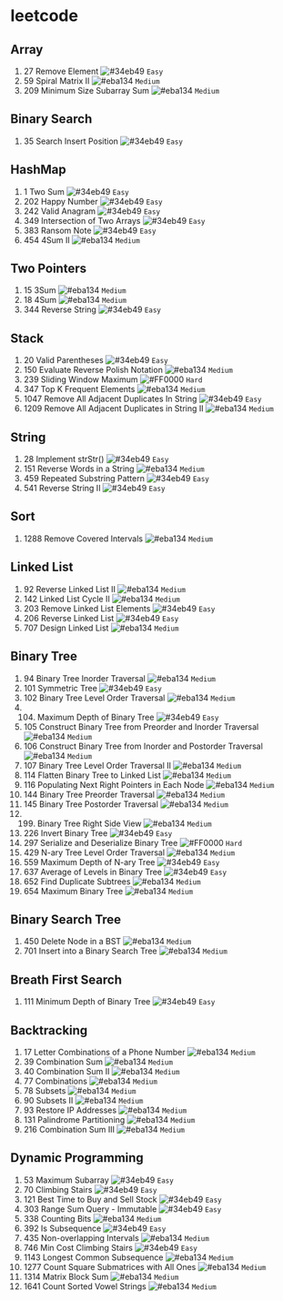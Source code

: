 # leetcode

## Array
1. 27 Remove Element ![#34eb49](https://via.placeholder.com/15/34eb49/000000?text=+) `Easy`
1. 59 Spiral Matrix II ![#eba134](https://via.placeholder.com/15/eba134/000000?text=+) `Medium`
1. 209 Minimum Size Subarray Sum ![#eba134](https://via.placeholder.com/15/eba134/000000?text=+) `Medium`

## Binary Search
1. 35 Search Insert Position ![#34eb49](https://via.placeholder.com/15/34eb49/000000?text=+) `Easy`

## HashMap
1. 1 Two Sum ![#34eb49](https://via.placeholder.com/15/34eb49/000000?text=+) `Easy`
2. 202 Happy Number ![#34eb49](https://via.placeholder.com/15/34eb49/000000?text=+) `Easy`
3. 242 Valid Anagram ![#34eb49](https://via.placeholder.com/15/34eb49/000000?text=+) `Easy`
4. 349 Intersection of Two Arrays ![#34eb49](https://via.placeholder.com/15/34eb49/000000?text=+) `Easy`
5. 383 Ransom Note ![#34eb49](https://via.placeholder.com/15/34eb49/000000?text=+) `Easy`
6. 454 4Sum II ![#eba134](https://via.placeholder.com/15/eba134/000000?text=+) `Medium`

## Two Pointers
1. 15 3Sum ![#eba134](https://via.placeholder.com/15/eba134/000000?text=+) `Medium`
1. 18 4Sum ![#eba134](https://via.placeholder.com/15/eba134/000000?text=+) `Medium`
1. 344 Reverse String ![#34eb49](https://via.placeholder.com/15/34eb49/000000?text=+) `Easy`

## Stack
1. 20 Valid Parentheses ![#34eb49](https://via.placeholder.com/15/34eb49/000000?text=+) `Easy`
2. 150 Evaluate Reverse Polish Notation ![#eba134](https://via.placeholder.com/15/eba134/000000?text=+) `Medium`
3. 239 Sliding Window Maximum ![#FF0000](https://via.placeholder.com/15/FF0000/000000?text=+) `Hard`
4. 347 Top K Frequent Elements ![#eba134](https://via.placeholder.com/15/eba134/000000?text=+) `Medium`
5. 1047 Remove All Adjacent Duplicates In String ![#34eb49](https://via.placeholder.com/15/34eb49/000000?text=+) `Easy`
6. 1209 Remove All Adjacent Duplicates in String II ![#eba134](https://via.placeholder.com/15/eba134/000000?text=+) `Medium`

## String
1. 28 Implement strStr() ![#34eb49](https://via.placeholder.com/15/34eb49/000000?text=+) `Easy`
2. 151 Reverse Words in a String ![#eba134](https://via.placeholder.com/15/eba134/000000?text=+) `Medium`
3. 459 Repeated Substring Pattern ![#34eb49](https://via.placeholder.com/15/34eb49/000000?text=+) `Easy`
4. 541 Reverse String II ![#34eb49](https://via.placeholder.com/15/34eb49/000000?text=+) `Easy`
 
## Sort
1. 1288 Remove Covered Intervals ![#eba134](https://via.placeholder.com/15/eba134/000000?text=+) `Medium`

## Linked List
1. 92 Reverse Linked List II ![#eba134](https://via.placeholder.com/15/eba134/000000?text=+) `Medium`
2. 142 Linked List Cycle II ![#eba134](https://via.placeholder.com/15/eba134/000000?text=+) `Medium`
3. 203 Remove Linked List Elements ![#34eb49](https://via.placeholder.com/15/34eb49/000000?text=+) `Easy`
4. 206 Reverse Linked List ![#34eb49](https://via.placeholder.com/15/34eb49/000000?text=+) `Easy`
5. 707 Design Linked List ![#eba134](https://via.placeholder.com/15/eba134/000000?text=+) `Medium`

## Binary Tree
1. 94 Binary Tree Inorder Traversal ![#eba134](https://via.placeholder.com/15/eba134/000000?text=+) `Medium`
2. 101 Symmetric Tree ![#34eb49](https://via.placeholder.com/15/34eb49/000000?text=+) `Easy` 
3. 102 Binary Tree Level Order Traversal ![#eba134](https://via.placeholder.com/15/eba134/000000?text=+) `Medium` 
4. 104. Maximum Depth of Binary Tree ![#34eb49](https://via.placeholder.com/15/34eb49/000000?text=+) `Easy` 
5. 105 Construct Binary Tree from Preorder and Inorder Traversal ![#eba134](https://via.placeholder.com/15/eba134/000000?text=+) `Medium`
6. 106 Construct Binary Tree from Inorder and Postorder Traversal ![#eba134](https://via.placeholder.com/15/eba134/000000?text=+) `Medium`
7. 107 Binary Tree Level Order Traversal II ![#eba134](https://via.placeholder.com/15/eba134/000000?text=+) `Medium`
8. 114 Flatten Binary Tree to Linked List ![#eba134](https://via.placeholder.com/15/eba134/000000?text=+) `Medium`
9. 116 Populating Next Right Pointers in Each Node ![#eba134](https://via.placeholder.com/15/eba134/000000?text=+) `Medium`
10. 144 Binary Tree Preorder Traversal ![#eba134](https://via.placeholder.com/15/eba134/000000?text=+) `Medium`
11. 145 Binary Tree Postorder Traversal ![#eba134](https://via.placeholder.com/15/eba134/000000?text=+) `Medium`
12. 199. Binary Tree Right Side View ![#eba134](https://via.placeholder.com/15/eba134/000000?text=+) `Medium` 
13. 226 Invert Binary Tree ![#34eb49](https://via.placeholder.com/15/34eb49/000000?text=+) `Easy` 
14. 297 Serialize and Deserialize Binary Tree ![#FF0000](https://via.placeholder.com/15/FF0000/000000?text=+) `Hard`
15. 429 N-ary Tree Level Order Traversal ![#eba134](https://via.placeholder.com/15/eba134/000000?text=+) `Medium` 
16. 559 Maximum Depth of N-ary Tree ![#34eb49](https://via.placeholder.com/15/34eb49/000000?text=+) `Easy` 
17. 637 Average of Levels in Binary Tree ![#34eb49](https://via.placeholder.com/15/34eb49/000000?text=+) `Easy` 
18. 652 Find Duplicate Subtrees ![#eba134](https://via.placeholder.com/15/eba134/000000?text=+) `Medium`
19. 654 Maximum Binary Tree ![#eba134](https://via.placeholder.com/15/eba134/000000?text=+) `Medium`

## Binary Search Tree
1. 450 Delete Node in a BST ![#eba134](https://via.placeholder.com/15/eba134/000000?text=+) `Medium`
2. 701 Insert into a Binary Search Tree ![#eba134](https://via.placeholder.com/15/eba134/000000?text=+) `Medium`

## Breath First Search
1. 111 Minimum Depth of Binary Tree ![#34eb49](https://via.placeholder.com/15/34eb49/000000?text=+) `Easy` 

## Backtracking
1. 17 Letter Combinations of a Phone Number ![#eba134](https://via.placeholder.com/15/eba134/000000?text=+) `Medium`
2. 39 Combination Sum ![#eba134](https://via.placeholder.com/15/eba134/000000?text=+) `Medium` 
3. 40 Combination Sum II ![#eba134](https://via.placeholder.com/15/eba134/000000?text=+) `Medium` 
4. 77 Combinations ![#eba134](https://via.placeholder.com/15/eba134/000000?text=+) `Medium` 
5. 78 Subsets ![#eba134](https://via.placeholder.com/15/eba134/000000?text=+) `Medium` 
6. 90 Subsets II ![#eba134](https://via.placeholder.com/15/eba134/000000?text=+) `Medium` 
7. 93 Restore IP Addresses ![#eba134](https://via.placeholder.com/15/eba134/000000?text=+) `Medium` 
8. 131 Palindrome Partitioning ![#eba134](https://via.placeholder.com/15/eba134/000000?text=+) `Medium` 
9. 216 Combination Sum III ![#eba134](https://via.placeholder.com/15/eba134/000000?text=+) `Medium` 

##  Dynamic Programming
1. 53 Maximum Subarray ![#34eb49](https://via.placeholder.com/15/34eb49/000000?text=+) `Easy` 
1. 70 Climbing Stairs ![#34eb49](https://via.placeholder.com/15/34eb49/000000?text=+) `Easy` 
1. 121 Best Time to Buy and Sell Stock ![#34eb49](https://via.placeholder.com/15/34eb49/000000?text=+) `Easy` 
1. 303 Range Sum Query - Immutable ![#34eb49](https://via.placeholder.com/15/34eb49/000000?text=+) `Easy` 
1. 338 Counting Bits ![#eba134](https://via.placeholder.com/15/eba134/000000?text=+) `Medium` 
1. 392 Is Subsequence ![#34eb49](https://via.placeholder.com/15/34eb49/000000?text=+) `Easy` 
1. 435 Non-overlapping Intervals ![#eba134](https://via.placeholder.com/15/eba134/000000?text=+) `Medium` 
1. 746 Min Cost Climbing Stairs ![#34eb49](https://via.placeholder.com/15/34eb49/000000?text=+) `Easy`
1. 1143 Longest Common Subsequence ![#eba134](https://via.placeholder.com/15/eba134/000000?text=+) `Medium` 
1. 1277 Count Square Submatrices with All Ones ![#eba134](https://via.placeholder.com/15/eba134/000000?text=+) `Medium` 
1. 1314 Matrix Block Sum ![#eba134](https://via.placeholder.com/15/eba134/000000?text=+) `Medium` 
1. 1641 Count Sorted Vowel Strings ![#eba134](https://via.placeholder.com/15/eba134/000000?text=+) `Medium` 
